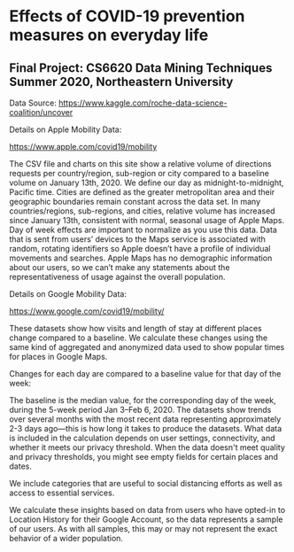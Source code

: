 # Effects of COVID-19 prevention measures on everyday life
## Final Project: CS6620 Data Mining Techniques Summer 2020, Northeastern University

Data Source: https://www.kaggle.com/roche-data-science-coalition/uncover

Details on Apple Mobility Data:

https://www.apple.com/covid19/mobility

The CSV file and charts on this site show a relative volume of directions requests per country/region, sub-region or city compared to a baseline volume on January 13th, 2020. We define our day as midnight-to-midnight, Pacific time. Cities are defined as the greater metropolitan area and their geographic boundaries remain constant across the data set. In many countries/regions, sub-regions, and cities, relative volume has increased since January 13th, consistent with normal, seasonal usage of Apple Maps. Day of week effects are important to normalize as you use this data. Data that is sent from users’ devices to the Maps service is associated with random, rotating identifiers so Apple doesn’t have a profile of individual movements and searches. Apple Maps has no demographic information about our users, so we can’t make any statements about the representativeness of usage against the overall population.

Details on Google Mobility Data:

https://www.google.com/covid19/mobility/

These datasets show how visits and length of stay at different places change compared to a baseline. We calculate these changes using the same kind of aggregated and anonymized data used to show popular times for places in Google Maps.

Changes for each day are compared to a baseline value for that day of the week:

The baseline is the median value, for the corresponding day of the week, during the 5-week period Jan 3–Feb 6, 2020.
The datasets show trends over several months with the most recent data representing approximately 2-3 days ago—this is how long it takes to produce the datasets.
What data is included in the calculation depends on user settings, connectivity, and whether it meets our privacy threshold. When the data doesn't meet quality and privacy thresholds, you might see empty fields for certain places and dates.

We include categories that are useful to social distancing efforts as well as access to essential services.

We calculate these insights based on data from users who have opted-in to Location History for their Google Account, so the data represents a sample of our users. As with all samples, this may or may not represent the exact behavior of a wider population.
